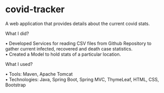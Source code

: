 # covid-tracker

A web application that provides details about the current covid stats.


What I did? 

• Developed Services for reading CSV files from Github Repository to gather current infected, recovered and death case statistics.  
• Created a Model to hold stats of a particular location.


What I used?

• Tools: Maven, Apache Tomcat  
• Technologies: Java, Spring Boot, Spring MVC, ThymeLeaf, HTML, CSS, Bootstrap
